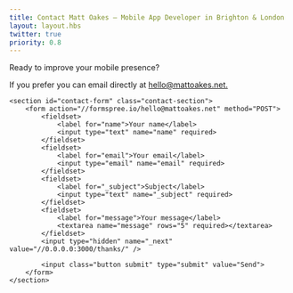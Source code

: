 ```yaml
---
title: Contact Matt Oakes — Mobile App Developer in Brighton & London
layout: layout.hbs
twitter: true
priority: 0.8
---
```


<div id="contact">
    <section id="introduction" class="contact-section">
        <div id="tagline">
            <p>Ready to improve your mobile presence?</p>
        </div>
        <p>If you prefer you can email directly at <a href="mailto:hello@mattoakes.net">hello@mattoakes.net.</a></p>
    </section>

    <section id="contact-form" class="contact-section">
        <form action="//formspree.io/hello@mattoakes.net" method="POST">
            <fieldset>
                <label for="name">Your name</label>
                <input type="text" name="name" required>
            </fieldset>
            <fieldset>
                <label for="email">Your email</label>
                <input type="email" name="email" required>
            </fieldset>
            <fieldset>
                <label for="_subject">Subject</label>
                <input type="text" name="_subject" required>
            </fieldset>
            <fieldset>
                <label for="message">Your message</label>
                <textarea name="message" rows="5" required></textarea>
            </fieldset>
            <input type="hidden" name="_next" value="//0.0.0.0:3000/thanks/" />

            <input class="button submit" type="submit" value="Send">
        </form>
    </section>
</div>
